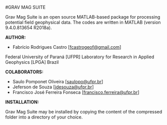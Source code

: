 #GRAV MAG SUITE

Grav Mag Suite is an open source MATLAB-based package for processing potential field geophysical data. The codes are written in MATLAB (version 9.4.0.813654 R2018a).

**AUTHOR:**
* Fabrício Rodrigues Castro [fcastrogeof@gmail.com]

Federal University of Paraná [UFPR]
Laboratory for Research in Applied Geophysics [LPGA]
Brazil

**COLABORATORS:**
* Saulo Pomponet Oliveira [saulopo@ufpr.br]
* Jeferson de Souza [jdesouza@ufpr.br]
* Francisco José Ferreira Fonseca [francisco.ferreira@ufpr.br]

**INSTALLATION:**

Grav Mag Suite may be installed by copying the content of the compressed folder into a directory of your choice.
